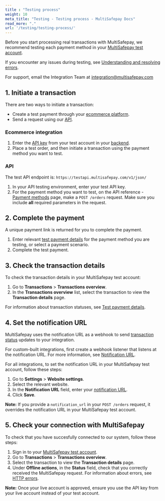 ```yaml
---
title : "Testing process"
weight: 10
meta_title: "Testing - Testing process - MultiSafepay Docs"
read_more: "."
url: '/testing/testing-process/'
---
```


Before you start processing real transactions with MultiSafepay, we recommend testing each payment method in your [MultiSafepay test account](https://testmerchant.multisafepay.com/).

If you encounter any issues during testing, see [Understanding and resolving errors](/developer/errors-explained/understanding-and-resolving-errors/).

For support, email the Integration Team at <integration@multisafepay.com>

## 1. Initiate a transaction

There are two ways to initiate a transaction:

- Create a test payment through your [ecommerce platform](/ecommerce-platforms/).
- Send a request using our [API](/api/).

### Ecommerce integration

1. Enter the [API key](/getting-started/set-up-your-account/user-guide/viewing-your-api-key/) from your test account in your [backend](/glossaries/multisafepay-glossary/#backend).
2. Place a test order, and then initiate a transaction using the payment method you want to test.

### API

The test API endpoint is: `https://testapi.multisafepay.com/v1/json/`

1. In your API testing environment, enter your test API key.
2. For the payment method you want to test, on the API reference - [Payment methods](/api/#payment-methods) page, make a `POST /orders` request. Make sure you include **all** required parameters in the request.

## 2. Complete the payment

A unique payment link is returned for you to complete the payment.

1. Enter relevant [test payment details](/testing/test-payment-details/) for the payment method you are testing, or select a payment scenario.
2. Complete the test payment.

## 3. Check the transaction details

To check the transaction details in your MultiSafepay test account:

1. Go to **Transactions** > **Transactions overview**.
2. In the **Transactions overview** list, select the transaction to view the **Transaction details** page. 

For information about transaction statuses, see [Test payment details](/testing/test-payment-details/).

## 4. Set the notification URL

MultiSafepay uses the notification URL as a webhook to send [transaction status](/payments/multisafepay-statuses/) updates to your integration.

For custom-built integrations, first create a webhook listener that listens at the notification URL. For more information, see [Notification URL](/developer/api/notification-url/).

For all integrations, to set the notification URL in your MultiSafepay test account, follow these steps:

1. Go to **Settings** > **Website settings**.
2. Select the relevant website.
3. In the **Notification URL** field, enter your [notification URL](/tools/multisafepay-control/setting-your-notification-url/).
4. Click **Save**.

**Note:** If you provide a `notification_url` in your `POST /orders` request, it overrides the notification URL in your MultiSafepay test account. 

## 5. Check your connection with MultiSafepay

To check that you have succesfully connected to our system, follow these steps:

1. Sign in to your [MultiSafepay test account](https://testmerchant.multisafepay.com/).
2. Go to **Transactions** > **Transactions overview**.
3. Select the transaction to view the **Transaction details** page.
4. Under **Offline actions**, in the **Status** field, check that you correctly received the MultiSafepay request. For information about errors, see [HTTP errors](/developer/errors-explained/http-errors/).

**Note:** Once your live account is approved, ensure you use the API key from your live account instead of your test account.